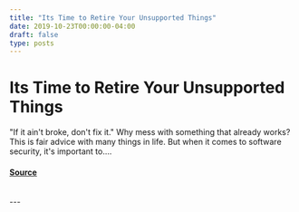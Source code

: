 ```yaml
---
title: "Its Time to Retire Your Unsupported Things"
date: 2019-10-23T00:00:00-04:00
draft: false
type: posts
---
```

# Its Time to Retire Your Unsupported Things





"If it ain't broke, don't fix it." Why mess with something that already works? This is fair advice with many things in life. But when it comes to software security, it's important to....



#### [Source](https://insights.sei.cmu.edu/blog/its-time-to-retire-your-unsupported-things/)

<br/>
---
